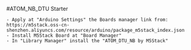 #ATOM_NB_DTU Starter

    - Apply at "Arduino Settings" the Boards manager link from: https://m5stack.oss-cn-shenzhen.aliyuncs.com/resource/arduino/package_m5stack_index.json
    - Install M5Stack Board at "Board Manager"
    - In "Library Manager" install the "ATOM_DTU_NB by M5Stack"

    
